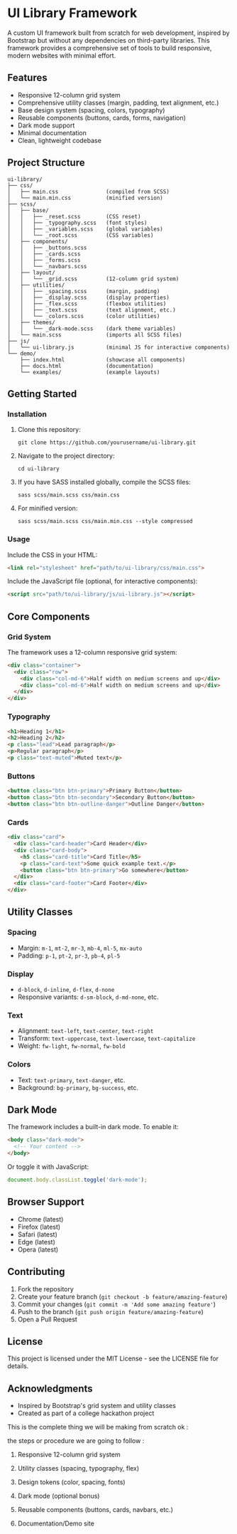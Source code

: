 # UI Library Framework

A custom UI framework built from scratch for web development, inspired by Bootstrap but without any dependencies on third-party libraries. This framework provides a comprehensive set of tools to build responsive, modern websites with minimal effort.

## Features

- Responsive 12-column grid system
- Comprehensive utility classes (margin, padding, text alignment, etc.)
- Base design system (spacing, colors, typography)
- Reusable components (buttons, cards, forms, navigation)
- Dark mode support
- Minimal documentation
- Clean, lightweight codebase

## Project Structure

```
ui-library/
├── css/
│   ├── main.css               (compiled from SCSS)
│   └── main.min.css           (minified version)
├── scss/
│   ├── base/
│   │   ├── _reset.scss        (CSS reset)
│   │   ├── _typography.scss   (font styles)
│   │   ├── _variables.scss    (global variables)
│   │   └── _root.scss         (CSS variables)
│   ├── components/
│   │   ├── _buttons.scss
│   │   ├── _cards.scss
│   │   ├── _forms.scss
│   │   └── _navbars.scss
│   ├── layout/
│   │   └── _grid.scss         (12-column grid system)
│   ├── utilities/
│   │   ├── _spacing.scss      (margin, padding)
│   │   ├── _display.scss      (display properties)
│   │   ├── _flex.scss         (flexbox utilities)
│   │   ├── _text.scss         (text alignment, etc.)
│   │   └── _colors.scss       (color utilities)
│   ├── themes/
│   │   └── _dark-mode.scss    (dark theme variables)
│   └── main.scss              (imports all SCSS files)
├── js/
│   └── ui-library.js          (minimal JS for interactive components)
└── demo/
    ├── index.html             (showcase all components)
    ├── docs.html              (documentation)
    └── examples/              (example layouts)
```

## Getting Started

### Installation

1. Clone this repository:
   ```
   git clone https://github.com/yourusername/ui-library.git
   ```

2. Navigate to the project directory:
   ```
   cd ui-library
   ```

3. If you have SASS installed globally, compile the SCSS files:
   ```
   sass scss/main.scss css/main.css
   ```

4. For minified version:
   ```
   sass scss/main.scss css/main.min.css --style compressed
   ```

### Usage

Include the CSS in your HTML:

```html
<link rel="stylesheet" href="path/to/ui-library/css/main.css">
```

Include the JavaScript file (optional, for interactive components):

```html
<script src="path/to/ui-library/js/ui-library.js"></script>
```

## Core Components

### Grid System

The framework uses a 12-column responsive grid system:

```html
<div class="container">
  <div class="row">
    <div class="col-md-6">Half width on medium screens and up</div>
    <div class="col-md-6">Half width on medium screens and up</div>
  </div>
</div>
```

### Typography

```html
<h1>Heading 1</h1>
<h2>Heading 2</h2>
<p class="lead">Lead paragraph</p>
<p>Regular paragraph</p>
<p class="text-muted">Muted text</p>
```

### Buttons

```html
<button class="btn btn-primary">Primary Button</button>
<button class="btn btn-secondary">Secondary Button</button>
<button class="btn btn-outline-danger">Outline Danger</button>
```

### Cards

```html
<div class="card">
  <div class="card-header">Card Header</div>
  <div class="card-body">
    <h5 class="card-title">Card Title</h5>
    <p class="card-text">Some quick example text.</p>
    <button class="btn btn-primary">Go somewhere</button>
  </div>
  <div class="card-footer">Card Footer</div>
</div>
```

## Utility Classes

### Spacing

- Margin: `m-1`, `mt-2`, `mr-3`, `mb-4`, `ml-5`, `mx-auto`
- Padding: `p-1`, `pt-2`, `pr-3`, `pb-4`, `pl-5`

### Display

- `d-block`, `d-inline`, `d-flex`, `d-none`
- Responsive variants: `d-sm-block`, `d-md-none`, etc.

### Text

- Alignment: `text-left`, `text-center`, `text-right`
- Transform: `text-uppercase`, `text-lowercase`, `text-capitalize`
- Weight: `fw-light`, `fw-normal`, `fw-bold`

### Colors

- Text: `text-primary`, `text-danger`, etc.
- Background: `bg-primary`, `bg-success`, etc.

## Dark Mode

The framework includes a built-in dark mode. To enable it:

```html
<body class="dark-mode">
  <!-- Your content -->
</body>
```

Or toggle it with JavaScript:

```javascript
document.body.classList.toggle('dark-mode');
```

## Browser Support

- Chrome (latest)
- Firefox (latest)
- Safari (latest)
- Edge (latest)
- Opera (latest)

## Contributing

1. Fork the repository
2. Create your feature branch (`git checkout -b feature/amazing-feature`)
3. Commit your changes (`git commit -m 'Add some amazing feature'`)
4. Push to the branch (`git push origin feature/amazing-feature`)
5. Open a Pull Request

## License

This project is licensed under the MIT License - see the LICENSE file for details.

## Acknowledgments

- Inspired by Bootstrap's grid system and utility classes
- Created as part of a college hackathon project


This is the complete thing we will be making from scratch ok :

the steps or procedure we are going to follow :
1. Responsive 12-column grid system

2. Utility classes (spacing, typography, flex)

3. Design tokens (color, spacing, fonts)

4. Dark mode (optional bonus)

5. Reusable components (buttons, cards, navbars, etc.)

6. Documentation/Demo site
   
